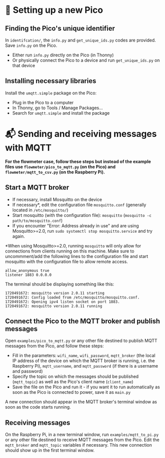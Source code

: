 # :gift: Setting up a new Pico

## Finding the Pico's unique identifier

In `identifcation/`, the `info.py` and `get_unique_ids.py` codes are provided. Save `info.py` on the Pico.
- Either run `info.py` directly on the Pico (in Thonny)
- Or physically connect the Pico to a device and run `get_unique_ids.py` on that device

## Installing necessary libraries

Install the `umqtt.simple` package on the Pico:
- Plug in the Pico to a computer
- In Thonny, go to Tools / Manage Packages...
- Search for `umqtt.simple` and install the package

# :mailbox_with_mail: Sending and receiving messages with MQTT

**For the flowmeter case, follow these steps but instead of the example files use `flowmeter/pico_to_mqtt.py` (on the Pico) and `flowmeter/mqtt_to_csv.py` (on the Raspberry Pi).**

## Start a MQTT broker 

- If necessary, install Mosquitto on the device
- If necessary\*, edit the configuration file `mosquitto.conf` (generally located in `/etc/mosquitto/`)
- Start mosquitto (with the configuration file): `mosquitto` (`mosquitto -c path/to/mosquitto.conf`)
- If you encounter "Error: Address already in use" and are using Mosquitto>=2.0, run `sudo systemctl stop mosquitto.service` and try again.

\*When using Mosquitto>=2.0, running `mosquitto` will only allow for connections from clients running on this machine. Make sure to uncommment/add the following lines to the configuration file and start mosquitto with the configuration file to allow remote access.
```
allow_anonymous true
listener 1883 0.0.0.0
```

The terminal should be displaying something like this:
```
1720491672: mosquitto version 2.0.11 starting
1720491672: Config loaded from /etc/mosquitto/mosquitto.conf.
1720491672: Opening ipv4 listen socket on port 1883.
1720491672: mosquitto version 2.0.11 running
```
## Connect the Pico to the MQTT broker and publish messages

Open `examples/pico_to_mqtt.py` or any other file destined to publish MQTT messages from the Pico, and follow these steps:
- Fill in the parameters: `wifi_name`, `wifi_password`, `mqtt_broker` (the local IP address of the device on which the MQTT broker is running, i.e. the Raspberry Pi), `mqtt_username`, and `mqtt_password` (if there is a username and password)
- Specify the topic on which the messages should be published (`mqtt_topic`) as well as the Pico's client name (`client_name`)
- Save the file on the Pico and run it - if you want it to run automatically as soon as the Pico is connected to power, save it as `main.py`

A new connection should appear in the MQTT broker's terminal window as soon as the code starts running.

## Receiving messages

On the Raspberry Pi, in a new terminal window, run `examples/mqtt_to_pi.py` or any other file destined to receive MQTT messages from the Pico. Edit the `mqtt_broker` and `mqtt_topic` variables if necessary. This new connection should show up in the first terminal window.